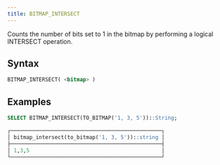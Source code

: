 ```yaml
---
title: BITMAP_INTERSECT
---
```


Counts the number of bits set to 1 in the bitmap by performing a logical INTERSECT operation.

## Syntax

```sql
BITMAP_INTERSECT( <bitmap> )
```

## Examples

```sql
SELECT BITMAP_INTERSECT(TO_BITMAP('1, 3, 5'))::String;

┌────────────────────────────────────────────────┐
│ bitmap_intersect(to_bitmap('1, 3, 5'))::string │
├────────────────────────────────────────────────┤
│ 1,3,5                                          │
└────────────────────────────────────────────────┘
```